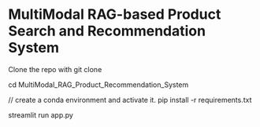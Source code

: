 # MultiModal RAG-based Product Search and Recommendation System


Clone the repo with git clone

cd MultiModal_RAG_Product_Recommendation_System

// create a conda environment and activate it.
pip install -r requirements.txt

streamlit run app.py
